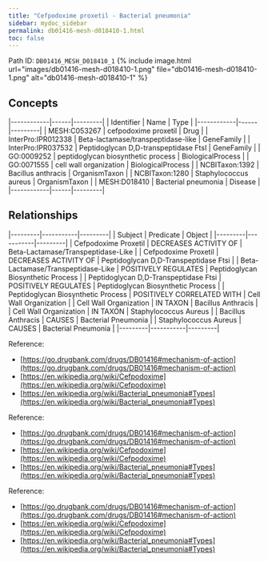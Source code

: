 ```yaml
---
title: "Cefpodoxime proxetil - Bacterial pneumonia"
sidebar: mydoc_sidebar
permalink: db01416-mesh-d018410-1.html
toc: false 
---
```



Path ID: `DB01416_MESH_D018410_1`
{% include image.html url="images/db01416-mesh-d018410-1.png" file="db01416-mesh-d018410-1.png" alt="db01416-mesh-d018410-1" %}

## Concepts

|------------|------|---------|
| Identifier | Name | Type    |
|------------|------|---------|
| MESH:C053267 | cefpodoxime proxetil | Drug |
| InterPro:IPR012338 | Beta-lactamase/transpeptidase-like | GeneFamily |
| InterPro:IPR037532 | Peptidoglycan D,D-transpeptidase FtsI | GeneFamily |
| GO:0009252 | peptidoglycan biosynthetic process | BiologicalProcess |
| GO:0071555 | cell wall organization | BiologicalProcess |
| NCBITaxon:1392 | Bacillus anthracis | OrganismTaxon |
| NCBITaxon:1280 | Staphylococcus aureus | OrganismTaxon |
| MESH:D018410 | Bacterial pneumonia | Disease |
|------------|------|---------|

## Relationships

|---------|-----------|---------|
| Subject | Predicate | Object  |
|---------|-----------|---------|
| Cefpodoxime Proxetil | DECREASES ACTIVITY OF | Beta-Lactamase/Transpeptidase-Like |
| Cefpodoxime Proxetil | DECREASES ACTIVITY OF | Peptidoglycan D,D-Transpeptidase Ftsi |
| Beta-Lactamase/Transpeptidase-Like | POSITIVELY REGULATES | Peptidoglycan Biosynthetic Process |
| Peptidoglycan D,D-Transpeptidase Ftsi | POSITIVELY REGULATES | Peptidoglycan Biosynthetic Process |
| Peptidoglycan Biosynthetic Process | POSITIVELY CORRELATED WITH | Cell Wall Organization |
| Cell Wall Organization | IN TAXON | Bacillus Anthracis |
| Cell Wall Organization | IN TAXON | Staphylococcus Aureus |
| Bacillus Anthracis | CAUSES | Bacterial Pneumonia |
| Staphylococcus Aureus | CAUSES | Bacterial Pneumonia |
|---------|-----------|---------|

Reference: 
  - [https://go.drugbank.com/drugs/DB01416#mechanism-of-action](https://go.drugbank.com/drugs/DB01416#mechanism-of-action)
  - [https://en.wikipedia.org/wiki/Cefpodoxime](https://en.wikipedia.org/wiki/Cefpodoxime)
  - [https://en.wikipedia.org/wiki/Bacterial_pneumonia#Types](https://en.wikipedia.org/wiki/Bacterial_pneumonia#Types)

Reference: 
  - [https://go.drugbank.com/drugs/DB01416#mechanism-of-action](https://go.drugbank.com/drugs/DB01416#mechanism-of-action)
  - [https://en.wikipedia.org/wiki/Cefpodoxime](https://en.wikipedia.org/wiki/Cefpodoxime)
  - [https://en.wikipedia.org/wiki/Bacterial_pneumonia#Types](https://en.wikipedia.org/wiki/Bacterial_pneumonia#Types)

Reference: 
  - [https://go.drugbank.com/drugs/DB01416#mechanism-of-action](https://go.drugbank.com/drugs/DB01416#mechanism-of-action)
  - [https://en.wikipedia.org/wiki/Cefpodoxime](https://en.wikipedia.org/wiki/Cefpodoxime)
  - [https://en.wikipedia.org/wiki/Bacterial_pneumonia#Types](https://en.wikipedia.org/wiki/Bacterial_pneumonia#Types)
